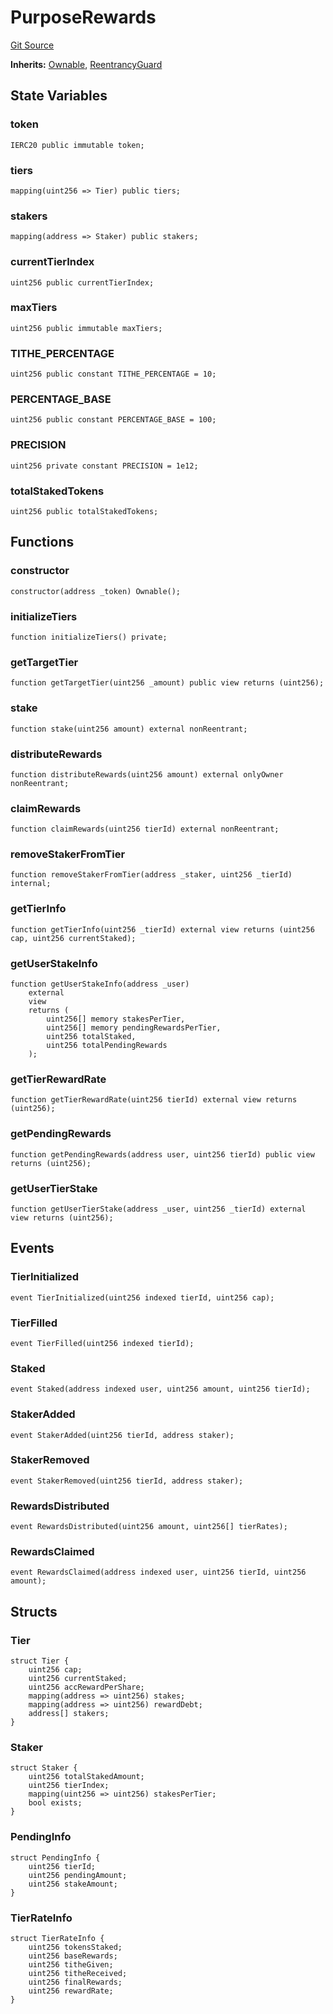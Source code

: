# PurposeRewards
[Git Source](https://github.com/KBryan/PFP3eInteractive/blob/9ca4333e3a12a1ceff0ce5cf0bec5d44ba67c678/src/PurposeRewardsFlattened.sol)

**Inherits:**
[Ownable](/src/PurposeRewardsFlattened.sol/abstract.Ownable.md), [ReentrancyGuard](/src/PurposeRewardsFlattened.sol/abstract.ReentrancyGuard.md)


## State Variables
### token

```solidity
IERC20 public immutable token;
```


### tiers

```solidity
mapping(uint256 => Tier) public tiers;
```


### stakers

```solidity
mapping(address => Staker) public stakers;
```


### currentTierIndex

```solidity
uint256 public currentTierIndex;
```


### maxTiers

```solidity
uint256 public immutable maxTiers;
```


### TITHE_PERCENTAGE

```solidity
uint256 public constant TITHE_PERCENTAGE = 10;
```


### PERCENTAGE_BASE

```solidity
uint256 public constant PERCENTAGE_BASE = 100;
```


### PRECISION

```solidity
uint256 private constant PRECISION = 1e12;
```


### totalStakedTokens

```solidity
uint256 public totalStakedTokens;
```


## Functions
### constructor


```solidity
constructor(address _token) Ownable();
```

### initializeTiers


```solidity
function initializeTiers() private;
```

### getTargetTier


```solidity
function getTargetTier(uint256 _amount) public view returns (uint256);
```

### stake


```solidity
function stake(uint256 amount) external nonReentrant;
```

### distributeRewards


```solidity
function distributeRewards(uint256 amount) external onlyOwner nonReentrant;
```

### claimRewards


```solidity
function claimRewards(uint256 tierId) external nonReentrant;
```

### removeStakerFromTier


```solidity
function removeStakerFromTier(address _staker, uint256 _tierId) internal;
```

### getTierInfo


```solidity
function getTierInfo(uint256 _tierId) external view returns (uint256 cap, uint256 currentStaked);
```

### getUserStakeInfo


```solidity
function getUserStakeInfo(address _user)
    external
    view
    returns (
        uint256[] memory stakesPerTier,
        uint256[] memory pendingRewardsPerTier,
        uint256 totalStaked,
        uint256 totalPendingRewards
    );
```

### getTierRewardRate


```solidity
function getTierRewardRate(uint256 tierId) external view returns (uint256);
```

### getPendingRewards


```solidity
function getPendingRewards(address user, uint256 tierId) public view returns (uint256);
```

### getUserTierStake


```solidity
function getUserTierStake(address _user, uint256 _tierId) external view returns (uint256);
```

## Events
### TierInitialized

```solidity
event TierInitialized(uint256 indexed tierId, uint256 cap);
```

### TierFilled

```solidity
event TierFilled(uint256 indexed tierId);
```

### Staked

```solidity
event Staked(address indexed user, uint256 amount, uint256 tierId);
```

### StakerAdded

```solidity
event StakerAdded(uint256 tierId, address staker);
```

### StakerRemoved

```solidity
event StakerRemoved(uint256 tierId, address staker);
```

### RewardsDistributed

```solidity
event RewardsDistributed(uint256 amount, uint256[] tierRates);
```

### RewardsClaimed

```solidity
event RewardsClaimed(address indexed user, uint256 tierId, uint256 amount);
```

## Structs
### Tier

```solidity
struct Tier {
    uint256 cap;
    uint256 currentStaked;
    uint256 accRewardPerShare;
    mapping(address => uint256) stakes;
    mapping(address => uint256) rewardDebt;
    address[] stakers;
}
```

### Staker

```solidity
struct Staker {
    uint256 totalStakedAmount;
    uint256 tierIndex;
    mapping(uint256 => uint256) stakesPerTier;
    bool exists;
}
```

### PendingInfo

```solidity
struct PendingInfo {
    uint256 tierId;
    uint256 pendingAmount;
    uint256 stakeAmount;
}
```

### TierRateInfo

```solidity
struct TierRateInfo {
    uint256 tokensStaked;
    uint256 baseRewards;
    uint256 titheGiven;
    uint256 titheReceived;
    uint256 finalRewards;
    uint256 rewardRate;
}
```

